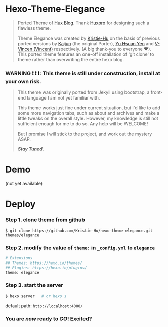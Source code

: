 # Hexo-Theme-Elegance
> Ported Theme of [Hux Blog](http://huangxuan.me/). Thank [Huxpro](https://github.com/Huxpro/huxpro.github.io) for designing such a flawless theme.
> 
> Theme Elegance was created by [Kristie-Hu](https://github.com/Kristie-Hu) on the basis of previous ported versions by [Kaijun](https://github.com/Kaijun/hexo-theme-huxblog) (the original Porter), [Yu Hsuan Yen](https://github.com/YenYuHsuan/hexo-theme-beantech) and [V-Vincen (Vincent)](https://github.com/V-Vincen/hexo-theme-livemylife) respectively. (A big thank-you to everyone ❤).   
> This ported theme features an one-off installation of 'git clone' to theme rather than overwriting the entire hexo blog.
> 

### WARNING :exclamation: :exclamation: :exclamation:: This theme is still under construction, install at your own risk.
> This theme was originally ported from Jekyll using bootstrap, a front-end language I am not yet familiar with.
> 
> This theme works just fine under current situation, but I'd like to add some more navigation tabs, such as about and archives and make a little tweaks on the overall style. 
> However, my knowledge is still not sufficient enough for me to do so. Any help will be WELCOME!
> 
> But I promise I will stick to the project, and work out the mystery ASAP. 
> 
> _**Stay Tuned.**_


# Demo
(not yet available)

# Deploy
### Step 1. clone theme from github
```
$ git clone https://github.com/Kristie-Hu/hexo-theme-elegance.git themes/elegance
```
### Step 2. modify the value of `theme:` in `_config.yml`  to  `elegance`
```graphql
# Extensions
## Themes: https://hexo.io/themes/
## Plugins: https://hexo.io/plugins/
theme: elegance
```
### Step 3. start the server
```graphql
$ hexo server   # or hexo s
```
default path: `http://localhost:4000/`

### You are _now_ ready to _**GO**_! Excited?
